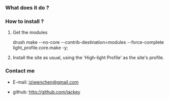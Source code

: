 ### What does it do ? 


### How to install ?

1. Get the modules

    drush make --no-core --contrib-destination=modules --force-complete light_profile.core.make -y;

2. Install the site as usual, using the 'High-light Profile' as the site's profile.


### Contact me 

* E-mail: jziwenchen@gmail.com

* github: http://github.com/jackey